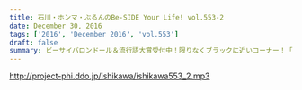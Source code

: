 ```yaml
---
title: 石川・ホンマ・ぶるんのBe-SIDE Your Life! vol.553-2
date: December 30, 2016
tags: ['2016', 'December 2016', 'vol.553']
draft: false
summary: ビーサイバロンドール＆流行語大賞受付中！限りなくブラックに近いコーナー！「GET WILD17」！！SAITO
---
```


http://project-phi.ddo.jp/ishikawa/ishikawa553_2.mp3